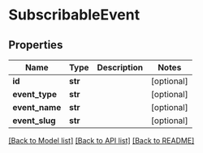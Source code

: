 # SubscribableEvent


## Properties
Name | Type | Description | Notes
------------ | ------------- | ------------- | -------------
**id** | **str** |  | [optional] 
**event_type** | **str** |  | [optional] 
**event_name** | **str** |  | [optional] 
**event_slug** | **str** |  | [optional] 

[[Back to Model list]](../README.md#documentation-for-models) [[Back to API list]](../README.md#documentation-for-api-endpoints) [[Back to README]](../README.md)


